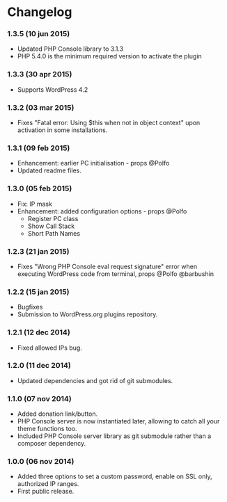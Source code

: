 # Changelog

### 1.3.5 (10 jun 2015)
* Updated PHP Console library to 3.1.3
* PHP 5.4.0 is the minimum required version to activate the plugin

### 1.3.3 (30 apr 2015)
* Supports WordPress 4.2

### 1.3.2 (03 mar 2015)
* Fixes "Fatal error: Using $this when not in object context" upon activation in some installations.

### 1.3.1 (09 feb 2015)
* Enhancement: earlier PC initialisation - props @Polfo
* Updated readme files.

### 1.3.0 (05 feb 2015)
* Fix: IP mask
* Enhancement: added configuration options - props @Polfo
  - Register PC class
  - Show Call Stack
  - Short Path Names

### 1.2.3 (21 jan 2015)

* Fixes "Wrong PHP Console eval request signature" error when executing WordPress code from terminal, props @Polfo @barbushin

### 1.2.2 (15 jan 2015)
* Bugfixes
* Submission to WordPress.org plugins repository.

### 1.2.1 (12 dec 2014) 
* Fixed allowed IPs bug.

### 1.2.0 (11 dec 2014) 
* Updated dependencies and got rid of git submodules.

### 1.1.0 (07 nov 2014) 
* Added donation link/button.
* PHP Console server is now instantiated later, allowing to catch all your theme functions too.
* Included PHP Console server library as git submodule rather than a composer dependency.

### 1.0.0 (06 nov 2014) 
* Added three options to set a custom password, enable on SSL only, authorized IP ranges.
* First public release.